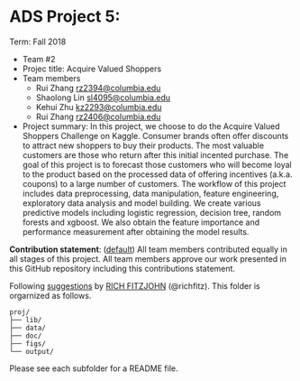 # ADS Project 5: 

Term: Fall 2018

+ Team #2
+ Projec title: Acquire Valued Shoppers
+ Team members
	+ Rui Zhang rz2394@columbia.edu
	+ Shaolong Lin sl4095@columbia.edu
	+ Kehui Zhu kz2293@columbia.edu
	+ Rui Zhang rz2406@columbia.edu
+ Project summary: In this project, we choose to do the Acquire Valued Shoppers Challenge on Kaggle. Consumer brands often offer discounts to attract new shoppers to buy their products. The most valuable customers are those who return after this initial incented purchase. The goal of this project is to forecast those customers who will become loyal to the product based on the processed data of offering incentives (a.k.a. coupons) to a large number of customers. The workflow of this project includes data preprocessing, data manipulation, feature engineering, exploratory data analysis and model building. We create various predictive models including logistic regression, decision tree, random forests and xgboost. We also obtain the feature importance and performance measurement after obtaining the model results.

	
**Contribution statement**: ([default](doc/a_note_on_contributions.md)) All team members contributed equally in all stages of this project. All team members approve our work presented in this GitHub repository including this contributions statement. 

Following [suggestions](http://nicercode.github.io/blog/2013-04-05-projects/) by [RICH FITZJOHN](http://nicercode.github.io/about/#Team) (@richfitz). This folder is orgarnized as follows.

```
proj/
├── lib/
├── data/
├── doc/
├── figs/
└── output/
```

Please see each subfolder for a README file.
